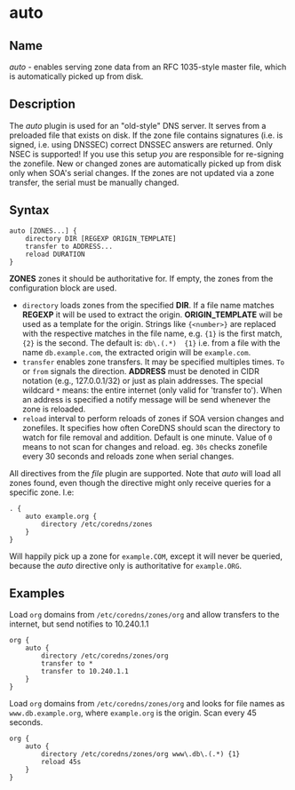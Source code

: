 # auto

## Name

*auto* - enables serving zone data from an RFC 1035-style master file, which is automatically picked up from disk.

## Description

The *auto* plugin is used for an "old-style" DNS server. It serves from a preloaded file that exists
on disk. If the zone file contains signatures (i.e. is signed, i.e. using DNSSEC) correct DNSSEC answers
are returned. Only NSEC is supported! If you use this setup *you* are responsible for re-signing the
zonefile. New or changed zones are automatically picked up from disk only when SOA's serial changes. If the zones are not updated via a zone transfer, the serial must be manually changed.

## Syntax

~~~
auto [ZONES...] {
    directory DIR [REGEXP ORIGIN_TEMPLATE]
    transfer to ADDRESS...
    reload DURATION
}
~~~

**ZONES** zones it should be authoritative for. If empty, the zones from the configuration block
are used.

* `directory` loads zones from the specified **DIR**. If a file name matches **REGEXP** it will be
  used to extract the origin. **ORIGIN_TEMPLATE** will be used as a template for the origin. Strings
  like `{<number>}` are replaced with the respective matches in the file name, e.g. `{1}` is the
  first match, `{2}` is the second. The default is: `db\.(.*)  {1}` i.e. from a file with the
  name `db.example.com`, the extracted origin will be `example.com`.
* `transfer` enables zone transfers. It may be specified multiples times. `To` or `from` signals
  the direction. **ADDRESS** must be denoted in CIDR notation (e.g., 127.0.0.1/32) or just as plain
  addresses. The special wildcard `*` means: the entire internet (only valid for 'transfer to').
  When an address is specified a notify message will be send whenever the zone is reloaded.
* `reload` interval to perform reloads of zones if SOA version changes and zonefiles. It specifies how often CoreDNS should scan the directory to watch for file removal and addition. Default is one minute.
  Value of `0` means to not scan for changes and reload. eg. `30s` checks zonefile every 30 seconds
  and reloads zone when serial changes.

All directives from the *file* plugin are supported. Note that *auto* will load all zones found,
even though the directive might only receive queries for a specific zone. I.e:

~~~ corefile
. {
    auto example.org {
        directory /etc/coredns/zones
    }
}
~~~
Will happily pick up a zone for `example.COM`, except it will never be queried, because the *auto*
directive only is authoritative for `example.ORG`.

## Examples

Load `org` domains from `/etc/coredns/zones/org` and allow transfers to the internet, but send
notifies to 10.240.1.1

~~~ corefile
org {
    auto {
        directory /etc/coredns/zones/org
        transfer to *
        transfer to 10.240.1.1
    }
}
~~~

Load `org` domains from `/etc/coredns/zones/org` and looks for file names as `www.db.example.org`,
where `example.org` is the origin. Scan every 45 seconds.

~~~ corefile
org {
    auto {
        directory /etc/coredns/zones/org www\.db\.(.*) {1}
        reload 45s
    }
}
~~~
